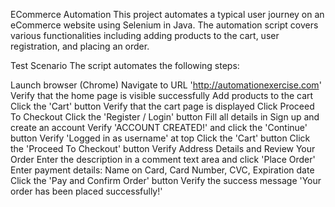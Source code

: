 ECommerce Automation
This project automates a typical user journey on an eCommerce website using Selenium in Java. The automation script covers various functionalities including adding products to the cart, user registration, and placing an order.

Test Scenario
The script automates the following steps:

Launch browser (Chrome)
Navigate to URL 'http://automationexercise.com'
Verify that the home page is visible successfully
Add products to the cart
Click the 'Cart' button
Verify that the cart page is displayed
Click Proceed To Checkout
Click the 'Register / Login' button
Fill all details in Sign up and create an account
Verify 'ACCOUNT CREATED!' and click the 'Continue' button
Verify 'Logged in as username' at top
Click the 'Cart' button
Click the 'Proceed To Checkout' button
Verify Address Details and Review Your Order
Enter the description in a comment text area and click 'Place Order'
Enter payment details: Name on Card, Card Number, CVC, Expiration date
Click the 'Pay and Confirm Order' button
Verify the success message 'Your order has been placed successfully!'
